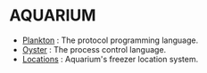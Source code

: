 AQUARIUM
=========

* [Plankton](https://github.com/klavinslab/aquarium/blob/master/doc/Plankton.md) : The protocol programming language.
* [Oyster](https://github.com/klavinslab/aquarium/blob/master/doc/Oyster.md) : The process control language.
* [Locations](https://github.com/klavinslab/aquarium/blob/master/doc/Locations.md) : Aquarium's freezer location system.
